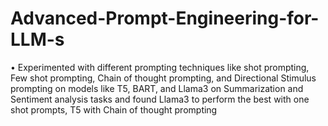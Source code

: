 # Advanced-Prompt-Engineering-for-LLM-s

•	Experimented with different prompting techniques like shot prompting, Few shot prompting, Chain of thought prompting, and Directional Stimulus prompting on models like T5, BART, and Llama3 on Summarization and Sentiment analysis tasks and found Llama3 to perform the best with one shot prompts, T5 with Chain of thought prompting
